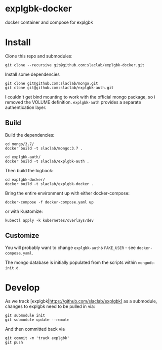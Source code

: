 # explgbk-docker

docker container and compose for explgbk

# Install

Clone this repo and submodules:

    git clone --recursive git@github.com:slaclab/explgbk-docker.git
  
Install some dependencies

    git clone git@github.com:slaclab/mongo.git
    git clone git@github.com:slaclab/explgbk-auth.git  

I couldn't get bind mounting to work with the official mongo package, so i removed the VOLUME definition. `explgbk-auth` provides a separate authentication layer.

## Build

Build the dependencies:

    cd mongo/3.7/
    docker build -t slaclab/mongo:3.7 .

    cd explgbk-auth/
    docker build -t slaclab/explgbk-auth .

Then build the logbook:

    cd explgbk-docker/
    docker build -t slaclab/explgbk-docker .

Bring the entire environment up with either docker-compose:

    docker-compose -f docker-compose.yaml up

or with Kustomize:

    kubectl apply -k kubernetes/overlays/dev


## Customize

You will probably want to change `explgbk-auth`s `FAKE_USER` - see `docker-compose.yaml`.

The mongo database is initially populated from the scripts within `mongodb-init.d`.


# Develop

As we track [explgbk|https://github.com/slaclab/explgbk] as a submodule, changes to explgbk need to be pulled in via:

    git submodule init
    git submodule update --remote

And then committed back via

    git commit -m 'track explgbk'
    git push
  
